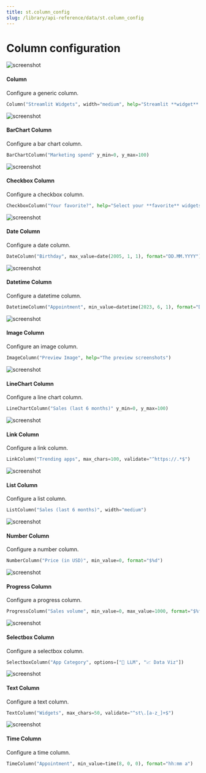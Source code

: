 ```yaml
---
title: st.column_config
slug: /library/api-reference/data/st.column_config
---
```


# Column configuration

<TileContainer>
<RefCard href="/library/api-reference/data/st.column_config/st.column_config.column">
<Image pure alt="screenshot" src="/images/api/column_config.column.jpg" />

#### Column

Configure a generic column.

```python
Column("Streamlit Widgets", width="medium", help="Streamlit **widget** commands 🎈")
```

</RefCard>
<RefCard href="/library/api-reference/data/st.column_config/st.column_config.barchartcolumn">
<Image pure alt="screenshot" src="/images/api/column_config.barchartcolumn.jpg" />

#### BarChart Column

Configure a bar chart column.

```python
BarChartColumn("Marketing spend" y_min=0, y_max=100)
```

</RefCard>
<RefCard href="/library/api-reference/data/st.column_config/st.column_config.checkboxcolumn">
<Image pure alt="screenshot" src="/images/api/column_config.checkboxcolumn.jpg" />

#### Checkbox Column

Configure a checkbox column.

```python
CheckboxColumn("Your favorite?", help="Select your **favorite** widgets")
```

</RefCard>
<RefCard href="/library/api-reference/data/st.column_config/st.column_config.datecolumn">
<Image pure alt="screenshot" src="/images/api/column_config.datecolumn.jpg" />

#### Date Column

Configure a date column.

```python
DateColumn("Birthday", max_value=date(2005, 1, 1), format="DD.MM.YYYY")
```

</RefCard>
<RefCard href="/library/api-reference/data/st.column_config/st.column_config.datetimecolumn">
<Image pure alt="screenshot" src="/images/api/column_config.datetimecolumn.jpg" />

#### Datetime Column

Configure a datetime column.

```python
DatetimeColumn("Appointment", min_value=datetime(2023, 6, 1), format="D MMM YYYY, h:mm a")
```

</RefCard>
<RefCard href="/library/api-reference/data/st.column_config/st.column_config.imagecolumn">
<Image pure alt="screenshot" src="/images/api/column_config.imagecolumn.jpg" />

#### Image Column

Configure an image column.

```python
ImageColumn("Preview Image", help="The preview screenshots")
```

</RefCard>
<RefCard href="/library/api-reference/data/st.column_config/st.column_config.linechcolumn">
<Image pure alt="screenshot" src="/images/api/column_config.linechartcolumn.jpg" />

#### LineChart Column

Configure a line chart column.

```python
LineChartColumn("Sales (last 6 months)" y_min=0, y_max=100)
```

</RefCard>
<RefCard href="/library/api-reference/data/st.column_config/st.column_config.linkcolumn">
<Image pure alt="screenshot" src="/images/api/column_config.linkcolumn.jpg" />

#### Link Column

Configure a link column.

```python
LinkColumn("Trending apps", max_chars=100, validate="^https://.*$")
```

</RefCard>
<RefCard href="/library/api-reference/data/st.column_config/st.column_config.listcolumn">
<Image pure alt="screenshot" src="/images/api/column_config.listcolumn.jpg" />

#### List Column

Configure a list column.

```python
ListColumn("Sales (last 6 months)", width="medium")
```

</RefCard>
<RefCard href="/library/api-reference/data/st.column_config/st.column_config.numbercolumn">
<Image pure alt="screenshot" src="/images/api/column_config.numbercolumn.jpg" />

#### Number Column

Configure a number column.

```python
NumberColumn("Price (in USD)", min_value=0, format="$%d")
```

</RefCard>
<RefCard href="/library/api-reference/data/st.column_config/st.column_config.progresscolumn">
<Image pure alt="screenshot" src="/images/api/column_config.progresscolumn.jpg" />

#### Progress Column

Configure a progress column.

```python
ProgressColumn("Sales volume", min_value=0, max_value=1000, format="$%f")
```

</RefCard>
<RefCard href="/library/api-reference/data/st.column_config/st.column_config.selectboxcolumn">
<Image pure alt="screenshot" src="/images/api/column_config.selectboxcolumn.jpg" />

#### Selectbox Column

Configure a selectbox column.

```python
SelectboxColumn("App Category", options=["🤖 LLM", "📈 Data Viz"])
```

</RefCard>
<RefCard href="/library/api-reference/data/st.column_config/st.column_config.textcolumn">
<Image pure alt="screenshot" src="/images/api/column_config.textcolumn.jpg" />

#### Text Column

Configure a text column.

```python
TextColumn("Widgets", max_chars=50, validate="^st\.[a-z_]+$")
```

</RefCard>
<RefCard href="/library/api-reference/data/st.column_config/st.column_config.timecolumn">
<Image pure alt="screenshot" src="/images/api/column_config.timecolumn.jpg" />

#### Time Column

Configure a time column.

```python
TimeColumn("Appointment", min_value=time(8, 0, 0), format="hh:mm a")
```

</RefCard>
</TileContainer>
